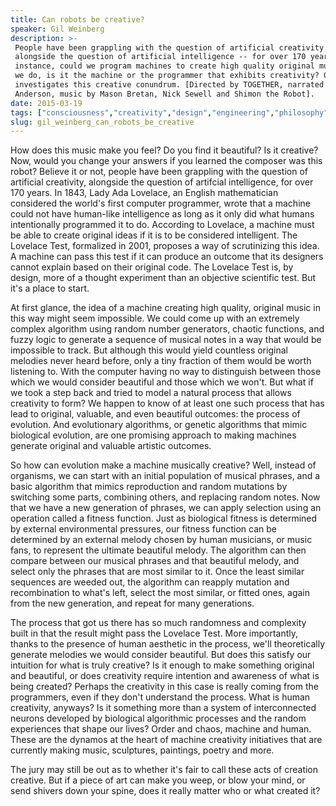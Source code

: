 ```yaml
---
title: Can robots be creative?
speaker: Gil Weinberg
description: >-
 People have been grappling with the question of artificial creativity --
 alongside the question of artificial intelligence -- for over 170 years. For
 instance, could we program machines to create high quality original music? And if
 we do, is it the machine or the programmer that exhibits creativity? Gil Weinberg
 investigates this creative conundrum. [Directed by TOGETHER, narrated by Addison
 Anderson, music by Mason Bretan, Nick Sewell and Shimon the Robot].
date: 2015-03-19
tags: ["consciousness","creativity","design","engineering","philosophy","psychology","technology","robots","teded","science","robot","animation","machine-learning"]
slug: gil_weinberg_can_robots_be_creative
---
```


How does this music make you feel? Do you find it beautiful? Is it creative? Now, would
you change your answers if you learned the composer was this robot? Believe it or not,
people have been grappling with the question of artificial creativity, alongside the
question of artifcial intelligence, for over 170 years. In 1843, Lady Ada Lovelace, an
English mathematician considered the world's first computer programmer, wrote that a
machine could not have human-like intelligence as long as it only did what humans
intentionally programmed it to do. According to Lovelace, a machine must be able to
create original ideas if it is to be considered intelligent. The Lovelace Test, formalized
in 2001, proposes a way of scrutinizing this idea. A machine can pass this test if it can
produce an outcome that its designers cannot explain based on their original code. The
Lovelace Test is, by design, more of a thought experiment than an objective scientific
test. But it's a place to start.

At first glance, the idea of a machine creating high quality, original music in this way
might seem impossible. We could come up with an extremely complex algorithm using random
number generators, chaotic functions, and fuzzy logic to generate a sequence of musical
notes in a way that would be impossible to track. But although this would yield countless
original melodies never heard before, only a tiny fraction of them would be worth
listening to. With the computer having no way to distinguish between those which we would
consider beautiful and those which we won't. But what if we took a step back and tried to
model a natural process that allows creativity to form? We happen to know of at least one
such process that has lead to original, valuable, and even beautiful outcomes: the process
of evolution. And evolutionary algorithms, or genetic algorithms that mimic biological
evolution, are one promising approach to making machines generate original and valuable
artistic outcomes.

So how can evolution make a machine musically creative? Well, instead of organisms, we
can start with an initial population of musical phrases, and a basic algorithm that mimics
reproduction and random mutations by switching some parts, combining others, and
replacing random notes. Now that we have a new generation of phrases, we can apply
selection using an operation called a fitness function. Just as biological fitness is
determined by external environmental pressures, our fitness function can be determined by
an external melody chosen by human musicians, or music fans, to represent the ultimate 
beautiful melody. The algorithm can then compare between our musical phrases and that
beautiful melody, and select only the phrases that are most similar to it. Once the least
similar sequences are weeded out, the algorithm can reapply mutation and recombination to
what's left, select the most similar, or fitted ones, again from the new generation, and
repeat for many generations.

The process that got us there has so much randomness and complexity built in that the
result might pass the Lovelace Test. More importantly, thanks to the presence of human
aesthetic in the process, we'll theoretically generate melodies we would consider
beautiful. But does this satisfy our intuition for what is truly creative? Is it enough to
make something original and beautiful, or does creativity require intention and awareness
of what is being created? Perhaps the creativity in this case is really coming from the
programmers, even if they don't understand the process. What is human creativity, anyways?
Is it something more than a system of interconnected neurons developed by biological 
algorithmic processes and the random experiences that shape our lives? Order and chaos,
machine and human. These are the dynamos at the heart of machine creativity initiatives
that are currently making music, sculptures, paintings, poetry and more.

The jury may still be out as to whether it's fair to call these acts of creation
creative. But if a piece of art can make you weep, or blow your mind, or send shivers
down your spine, does it really matter who or what created it?

<!--
ad_duration=0
event="TED-Ed"
external_start_time=0
intro_duration=0
is_subtitle_required="False"
is_talk_featured="False"
language="en"
language_swap="False"
native_language="en"
number_of_related_talks=6
number_of_speakers=1
number_of_subtitled_videos=0
number_of_tags=13
number_of_talk_download_languages=19
number_of_talk_more_resources=0
number_of_talk_recommendations=0
number_of_talks_take_actions=0
post_ad_duration=0
published_timestamp="2019-04-12 17:23:51"
recording_date="2015-03-19"
speaker_is_published=0
speaker_name="Gil Weinberg"
talk_name="Can robots be creative?"
talks_tags=["consciousness","creativity","design","engineering","philosophy","psychology","technology","robots","teded","science","robot","animation","machine-learning"]
url_photo_talk="https://s3.amazonaws.com/talkstar-photos/uploads/57f311a9-22dd-468f-ad1e-6b125e7c52fc/202_robotcreative.jpg"
url_webpage="https://www.ted.com/talks/gil_weinberg_can_robots_be_creative"
video_type_name="TED-Ed Original"
-->